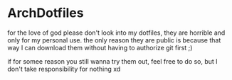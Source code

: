 # ArchDotfiles

for the love of god please don't look into my dotfiles, they are horrible and only for my personal use.
the only reason they are public is because that way I can download them without having to authorize git first ;)

if for somee reason you still wanna try them out, feel free to do so, but I don't take responsibility for nothing xd
